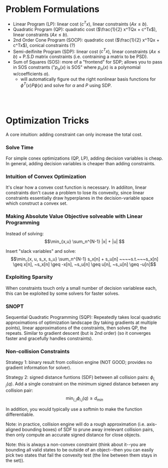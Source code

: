 # Problem Formulations

 - Linear Program (LP): linear cost ($c^Tx$), linear constraints ($Ax \leq b$).
 - Quadratic Program (QP): quadratic cost ($\frac{1}{2} x^TQx + c^Tx$), linear constraints ($Ax \leq b$).
 - 2nd Order Cone Program (SOCP): quadratic cost ($\frac{1}{2} x^TQx + c^Tx$), conical constraints (?)
 - Semi-deifinite Program (SDP): linear cost ($c^Tx$), linear constraints ($Ax \leq b$) + P.S.D matrix constraints (i.e. contraining a matrix to be PSD).
 - Sum of Squares (SOS): more of a "frontend" for SDP; allows you to pass in SOS constrants ("$p_\alpha(x)$ is SOS" where $p_\alpha(x)$ is a polynomial w/coefficients $\alpha$).
   - will automatically figure out the right nonlinear basis functions for $\phi^T(x) P \phi(x)$ and solve for $\alpha$ and $P$ using SDP.

<br />
<br />

# Optimization Tricks

A core intuition: adding constraint can only increase the total cost.

### Solve Time

For simple conex optimizations (QP, LP), adding decision variables is cheap. In general, adding decision variables is cheaper than adding constraints.

### Intuition of Convex Optimization

It's clear how a convex cost function is necessary. In addiiton, linear constraints don't cause a problem to lose its convexity, since linear constraints essentially draw hyperplanes in the decision-variable space which construct a convex set.

### Making Absolute Value Objective solveable with Linear Programming

Instead of solving: 
$$\min_{x,u} \sum_n^{N-1} |x| + |u| $$

Insert "slack variables" and solve:
$$\min_{x, u, s_x, s_u} \sum_n^{N-1} s_x[n] + s_u[n] ~~~~s.t.~~~s_x[n] \geq x[n], ~s_x[n] \geq -x[n], ~s_u[n] \geq u[n], ~s_u[n] \geq -u[n]$$

### Exploiting Sparsity

When constraints touch only a small number of decision variablese each, this can be exploited by some solvers for faster solves.

### SNOPT 

Sequential Quadratic Programming (SQP): Repeatedly takes local quadratic approximations of optimization landscape (by taking gradients at multiple points), linear approximations of the constraints, then solves QP, the repeats. Similar to gradient descent (but is 2nd order) (so it converges faster and gracefully handles constraints).

### Non-collision Constraints

Strategy 1: binary result from collision engine (NOT GOOD; provides no gradient information for solver).

Strategy 2: signed distance funtions (SDF) between all collision pairs: $\phi_{i,j}(q)$. Add a single constraint on the minimum signed distance between any collision pair: 
$$\min_{i,j} \phi_{i.j}(q) \geq d_{min}$$

In addition, you would typically use a $\text{softmin}$ to make the function differentiable.

Note: in practice, collision engine will do a rough approximation (i.e. axis-aligned bounding boxes) of SDF to prune away irrelevant collision pairs, then only compute an accurate signed distance for close objects.

Note: this is always a non-convex constraint (think about it--you are bounding all valid states to be outside of an object--then you can easily pick two states that fail the convexity test (the line between them stays in the set)).